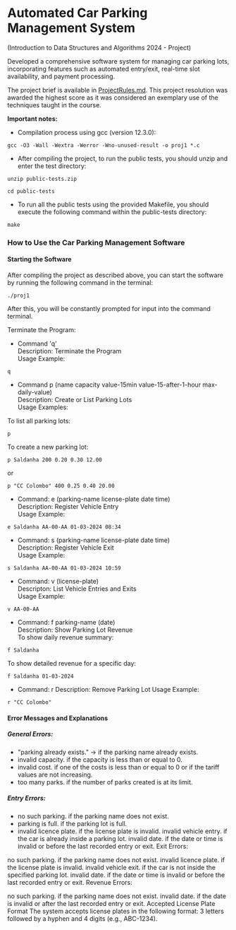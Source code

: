 # Automated Car Parking Management System 
(Introduction to Data Structures and Algorithms 2024 - Project) 

Developed a comprehensive software system for managing car parking lots, incorporating features such as automated entry/exit, real-time slot availability, and payment processing.

The project brief is available in [ProjectRules.md](ProjectRules.md).
This project resolution was awarded the highest score as it was considered an exemplary use of the techniques taught in the course. </br>


**Important notes:**

- Compilation process using gcc (version 12.3.0):
```
gcc -O3 -Wall -Wextra -Werror -Wno-unused-result -o proj1 *.c
```

- After compiling the project, to run the public tests, you should unzip and enter the test directory:
```
unzip public-tests.zip
```
```
cd public-tests
```
- To run all the public tests using the provided Makefile, you should execute the following command within the public-tests directory:
```
make
```
### How to Use the Car Parking Management Software
#### Starting the Software
After compiling the project as described above, you can start the software by running the following command in the terminal:
```
./proj1
```
After this, you will be constantly prompted for input into the command terminal.

Terminate the Program:

 - Command 'q' </br>
  Description: Terminate the Program </br>
  Usage Example:
```
q
```

 - Command p  (name capacity value-15min value-15-after-1-hour max-daily-value) </br>
 Description: Create or List Parking Lots </br>
 Usage Examples: </br>

To list all parking lots:
```
p
```
To create a new parking lot:
```
p Saldanha 200 0.20 0.30 12.00
```
or
```
p "CC Colombo" 400 0.25 0.40 20.00
```

 - Command: e (parking-name license-plate date time) </br>
 Description: Register Vehicle Entry </br>
 Usage Example: </br>
```
e Saldanha AA-00-AA 01-03-2024 08:34
```

 - Command: s (parking-name license-plate date time) </br>
 Description: Register Vehicle Exit </br>
 Usage Example:</br>
```
s Saldanha AA-00-AA 01-03-2024 10:59
```

 - Command: v (license-plate) </br>
 Descripton: List Vehicle Entries and Exits </br>
 Usage Example: </br>
```
v AA-00-AA
```

 - Command: f parking-name (date) </br>
 Description: Show Parking Lot Revenue </br>
 To show daily revenue summary: </br>
```
f Saldanha
```
To show detailed revenue for a specific day:
```
f Saldanha 01-03-2024
```

 - Command: r <parking-name>
 Description: Remove Parking Lot
 Usage Example:
```
r "CC Colombo"
```

#### Error Messages and Explanations
##### General Errors:
 - "parking already exists." ->  if the parking name already exists.
 - invalid capacity. if the capacity is less than or equal to 0.
 - invalid cost. if one of the costs is less than or equal to 0 or if the tariff values are not increasing.
 - too many parks. if the number of parks created is at its limit.
##### Entry Errors:
 - no such parking. if the parking name does not exist.
 - parking is full. if the parking lot is full.
 - invalid licence plate. if the license plate is invalid.
invalid vehicle entry. if the car is already inside a parking lot.
invalid date. if the date or time is invalid or before the last recorded entry or exit.
Exit Errors:

no such parking. if the parking name does not exist.
invalid licence plate. if the license plate is invalid.
invalid vehicle exit. if the car is not inside the specified parking lot.
invalid date. if the date or time is invalid or before the last recorded entry or exit.
Revenue Errors:

no such parking. if the parking name does not exist.
invalid date. if the date is invalid or after the last recorded entry or exit.
Accepted License Plate Format
The system accepts license plates in the following format:
3 letters followed by a hyphen and 4 digits (e.g., ABC-1234).




